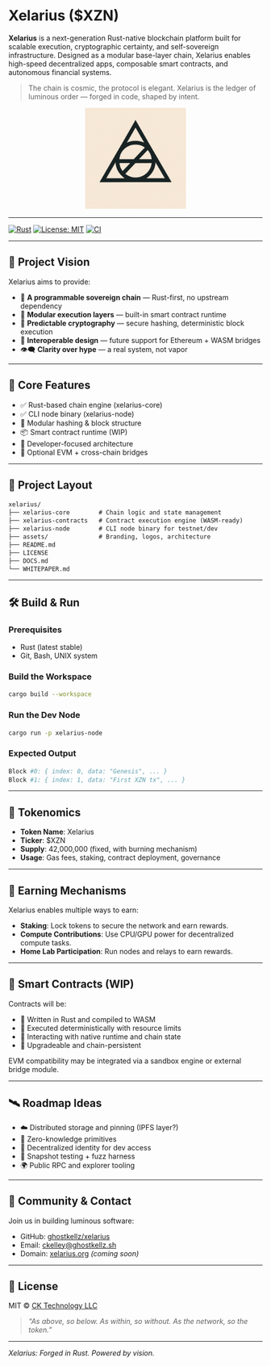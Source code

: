 # Xelarius ($XZN)

**Xelarius** is a next-generation Rust-native blockchain platform built for scalable execution, cryptographic certainty, and self-sovereign infrastructure. Designed as a modular base-layer chain, Xelarius enables high-speed decentralized apps, composable smart contracts, and autonomous financial systems.

> The chain is cosmic, the protocol is elegant. Xelarius is the ledger of luminous order — forged in code, shaped by intent.

<p align="center">
  <img src="assets/xelarius-logo.png" alt="Xelarius Logo" width="200"/>
</p>

---

[![Rust](https://img.shields.io/badge/Built%20with-Rust-orange.svg)](https://www.rust-lang.org/)
[![License: MIT](https://img.shields.io/badge/license-MIT-blue.svg)](LICENSE)
[![CI](https://github.com/ghostkellz/xelarius/actions/workflows/ci.yml/badge.svg)](https://github.com/ghostkellz/xelarius/actions/workflows/ci.yml)

---

## 🌌 Project Vision

Xelarius aims to provide:

* 🌠 **A programmable sovereign chain** — Rust-first, no upstream dependency
* 🧱 **Modular execution layers** — built-in smart contract runtime
* 🧿 **Predictable cryptography** — secure hashing, deterministic block execution
* 📡 **Interoperable design** — future support for Ethereum + WASM bridges
* 👁️‍🗨️ **Clarity over hype** — a real system, not vapor

---

## 🚀 Core Features

* ✅ Rust-based chain engine (xelarius-core)
* ✅ CLI node binary (xelarius-node)
* 🔐 Modular hashing & block structure
* 📦 Smart contract runtime (WIP)
* 🧠 Developer-focused architecture
* 🔄 Optional EVM + cross-chain bridges

---

## 🧱 Project Layout

```
xelarius/
├── xelarius-core        # Chain logic and state management
├── xelarius-contracts   # Contract execution engine (WASM-ready)
├── xelarius-node        # CLI node binary for testnet/dev
├── assets/              # Branding, logos, architecture
├── README.md
├── LICENSE
├── DOCS.md
└── WHITEPAPER.md
```

---

## 🛠️ Build & Run

### Prerequisites

* Rust (latest stable)
* Git, Bash, UNIX system

### Build the Workspace

```bash
cargo build --workspace
```

### Run the Dev Node

```bash
cargo run -p xelarius-node
```

### Expected Output

```bash
Block #0: { index: 0, data: "Genesis", ... }
Block #1: { index: 1, data: "First XZN tx", ... }
```

---

## 📜 Tokenomics

* **Token Name**: Xelarius
* **Ticker**: $XZN
* **Supply**: 42,000,000 (fixed, with burning mechanism)
* **Usage**: Gas fees, staking, contract deployment, governance

---

## 🧱 Earning Mechanisms

Xelarius enables multiple ways to earn:

* **Staking**: Lock tokens to secure the network and earn rewards.
* **Compute Contributions**: Use CPU/GPU power for decentralized compute tasks.
* **Home Lab Participation**: Run nodes and relays to earn rewards.

---

## 📜 Smart Contracts (WIP)

Contracts will be:

* 🧬 Written in Rust and compiled to WASM
* 🔐 Executed deterministically with resource limits
* 📎 Interacting with native runtime and chain state
* 🚀 Upgradeable and chain-persistent

EVM compatibility may be integrated via a sandbox engine or external bridge module.

---

## 🛰️ Roadmap Ideas

* ☁️ Distributed storage and pinning (IPFS layer?)
* 🔐 Zero-knowledge primitives
* 📡 Decentralized identity for dev access
* 🧪 Snapshot testing + fuzz harness
* 🌍 Public RPC and explorer tooling

---

## 🧠 Community & Contact

Join us in building luminous software:

* GitHub: [ghostkellz/xelarius](https://github.com/ghostkellz/xelarius)
* Email: [ckelley@ghostkellz.sh](mailto:ckelley@ghostkellz.sh)
* Domain: [xelarius.org](https://xelarius.org) *(coming soon)*

---

## 📄 License

MIT © [CK Technology LLC](https://github.com/ghostkellz)

> *“As above, so below. As within, so without. As the network, so the token.”*

---

*Xelarius: Forged in Rust. Powered by vision.*
